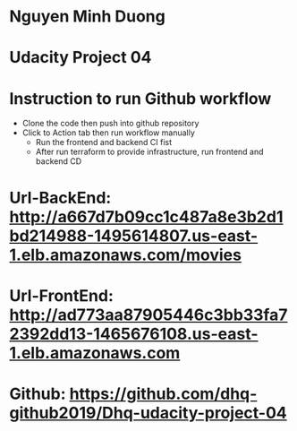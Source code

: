 # Nguyen Minh Duong 
# Udacity Project 04
# Instruction to run Github workflow

- Clone the code then push into github repository
- Click to Action tab then run workflow manually
   + Run the frontend and backend CI fist
   + After run terraform to provide infrastructure, run frontend and backend CD

# Url-BackEnd: http://a667d7b09cc1c487a8e3b2d1bd214988-1495614807.us-east-1.elb.amazonaws.com/movies
# Url-FrontEnd: http://ad773aa87905446c3bb33fa72392dd13-1465676108.us-east-1.elb.amazonaws.com
# Github: https://github.com/dhq-github2019/Dhq-udacity-project-04